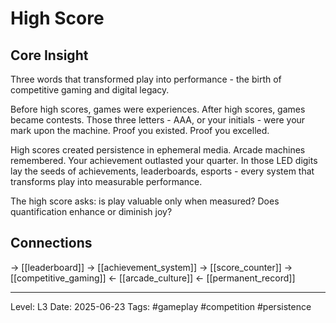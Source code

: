 # High Score

## Core Insight
Three words that transformed play into performance - the birth of competitive gaming and digital legacy.

Before high scores, games were experiences. After high scores, games became contests. Those three letters - AAA, or your initials - were your mark upon the machine. Proof you existed. Proof you excelled.

High scores created persistence in ephemeral media. Arcade machines remembered. Your achievement outlasted your quarter. In those LED digits lay the seeds of achievements, leaderboards, esports - every system that transforms play into measurable performance.

The high score asks: is play valuable only when measured? Does quantification enhance or diminish joy?

## Connections
→ [[leaderboard]]
→ [[achievement_system]]
→ [[score_counter]]
→ [[competitive_gaming]]
← [[arcade_culture]]
← [[permanent_record]]

---
Level: L3
Date: 2025-06-23
Tags: #gameplay #competition #persistence